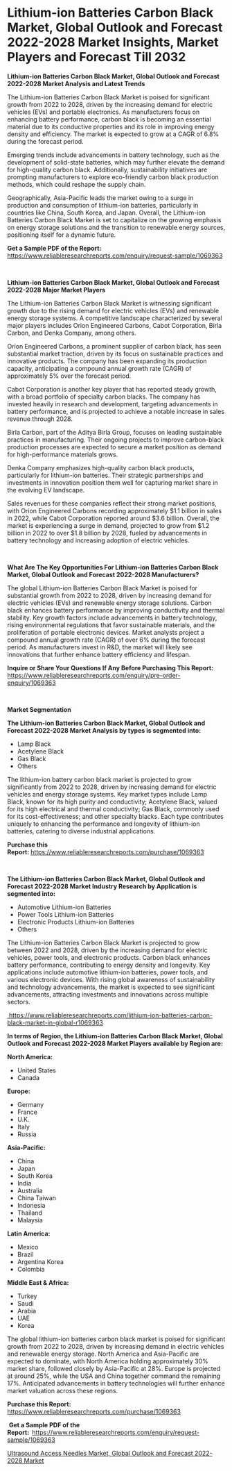 <p><h1>Lithium-ion Batteries Carbon Black Market, Global Outlook and Forecast 2022-2028 Market Insights, Market Players and Forecast Till 2032</h1></p><p><strong>Lithium-ion Batteries Carbon Black Market, Global Outlook and Forecast 2022-2028 Market Analysis and Latest Trends</strong></p>
<p><p>The Lithium-ion Batteries Carbon Black Market is poised for significant growth from 2022 to 2028, driven by the increasing demand for electric vehicles (EVs) and portable electronics. As manufacturers focus on enhancing battery performance, carbon black is becoming an essential material due to its conductive properties and its role in improving energy density and efficiency. The market is expected to grow at a CAGR of 6.8% during the forecast period.</p><p>Emerging trends include advancements in battery technology, such as the development of solid-state batteries, which may further elevate the demand for high-quality carbon black. Additionally, sustainability initiatives are prompting manufacturers to explore eco-friendly carbon black production methods, which could reshape the supply chain. </p><p>Geographically, Asia-Pacific leads the market owing to a surge in production and consumption of lithium-ion batteries, particularly in countries like China, South Korea, and Japan. Overall, the Lithium-ion Batteries Carbon Black Market is set to capitalize on the growing emphasis on energy storage solutions and the transition to renewable energy sources, positioning itself for a dynamic future.</p></p>
<p><strong>Get a Sample PDF of the Report:&nbsp;</strong> <a href="https://www.reliableresearchreports.com/enquiry/request-sample/1069363?utm_campaign=2957&utm_medium=2&utm_source=Github&utm_content=ia&utm_term=21032025&utm_id=lithium-ion-batteries-carbon-black-market-global-outlook-and-forecast-2022-2028">https://www.reliableresearchreports.com/enquiry/request-sample/1069363</a></p>
<p>&nbsp;</p>
<p><strong>Lithium-ion Batteries Carbon Black Market, Global Outlook and Forecast 2022-2028 Major Market Players</strong></p>
<p><p>The Lithium-ion Batteries Carbon Black Market is witnessing significant growth due to the rising demand for electric vehicles (EVs) and renewable energy storage systems. A competitive landscape characterized by several major players includes Orion Engineered Carbons, Cabot Corporation, Birla Carbon, and Denka Company, among others.</p><p>Orion Engineered Carbons, a prominent supplier of carbon black, has seen substantial market traction, driven by its focus on sustainable practices and innovative products. The company has been expanding its production capacity, anticipating a compound annual growth rate (CAGR) of approximately 5% over the forecast period.</p><p>Cabot Corporation is another key player that has reported steady growth, with a broad portfolio of specialty carbon blacks. The company has invested heavily in research and development, targeting advancements in battery performance, and is projected to achieve a notable increase in sales revenue through 2028.</p><p>Birla Carbon, part of the Aditya Birla Group, focuses on leading sustainable practices in manufacturing. Their ongoing projects to improve carbon-black production processes are expected to secure a market position as demand for high-performance materials grows.</p><p>Denka Company emphasizes high-quality carbon black products, particularly for lithium-ion batteries. Their strategic partnerships and investments in innovation position them well for capturing market share in the evolving EV landscape.</p><p>Sales revenues for these companies reflect their strong market positions, with Orion Engineered Carbons recording approximately $1.1 billion in sales in 2022, while Cabot Corporation reported around $3.6 billion. Overall, the market is experiencing a surge in demand, projected to grow from $1.2 billion in 2022 to over $1.8 billion by 2028, fueled by advancements in battery technology and increasing adoption of electric vehicles.</p></p>
<p>&nbsp;</p>
<p><strong>What Are The Key Opportunities For Lithium-ion Batteries Carbon Black Market, Global Outlook and Forecast 2022-2028 Manufacturers?</strong></p>
<p><p>The global Lithium-ion Batteries Carbon Black Market is poised for substantial growth from 2022 to 2028, driven by increasing demand for electric vehicles (EVs) and renewable energy storage solutions. Carbon black enhances battery performance by improving conductivity and thermal stability. Key growth factors include advancements in battery technology, rising environmental regulations that favor sustainable materials, and the proliferation of portable electronic devices. Market analysts project a compound annual growth rate (CAGR) of over 6% during the forecast period. As manufacturers invest in R&D, the market will likely see innovations that further enhance battery efficiency and lifespan.</p></p>
<p><strong>Inquire or Share Your Questions If Any Before Purchasing This Report:</strong> <a href="https://www.reliableresearchreports.com/enquiry/pre-order-enquiry/1069363?utm_campaign=2957&utm_medium=2&utm_source=Github&utm_content=ia&utm_term=21032025&utm_id=lithium-ion-batteries-carbon-black-market-global-outlook-and-forecast-2022-2028">https://www.reliableresearchreports.com/enquiry/pre-order-enquiry/1069363</a></p>
<p>&nbsp;</p>
<p><strong>Market Segmentation</strong></p>
<p><strong>The Lithium-ion Batteries Carbon Black Market, Global Outlook and Forecast 2022-2028 Market Analysis by types is segmented into:</strong></p>
<p><ul><li>Lamp Black</li><li>Acetylene Black</li><li>Gas Black</li><li>Others</li></ul></p>
<p><p>The lithium-ion battery carbon black market is projected to grow significantly from 2022 to 2028, driven by increasing demand for electric vehicles and energy storage systems. Key market types include Lamp Black, known for its high purity and conductivity; Acetylene Black, valued for its high electrical and thermal conductivity; Gas Black, commonly used for its cost-effectiveness; and other specialty blacks. Each type contributes uniquely to enhancing the performance and longevity of lithium-ion batteries, catering to diverse industrial applications.</p></p>
<p><strong>Purchase this Report:&nbsp;</strong><a href="https://www.reliableresearchreports.com/purchase/1069363?utm_campaign=2957&utm_medium=2&utm_source=Github&utm_content=ia&utm_term=21032025&utm_id=lithium-ion-batteries-carbon-black-market-global-outlook-and-forecast-2022-2028">https://www.reliableresearchreports.com/purchase/1069363</a></p>
<p>&nbsp;</p>
<p><strong>The Lithium-ion Batteries Carbon Black Market, Global Outlook and Forecast 2022-2028 Market Industry Research by Application is segmented into:</strong></p>
<p><ul><li>Automotive Lithium-ion Batteries</li><li>Power Tools Lithium-ion Batteries</li><li>Electronic Products Lithium-ion Batteries</li><li>Others</li></ul></p>
<p><p>The Lithium-ion Batteries Carbon Black Market is projected to grow between 2022 and 2028, driven by the increasing demand for electric vehicles, power tools, and electronic products. Carbon black enhances battery performance, contributing to energy density and longevity. Key applications include automotive lithium-ion batteries, power tools, and various electronic devices. With rising global awareness of sustainability and technology advancements, the market is expected to see significant advancements, attracting investments and innovations across multiple sectors.</p></p>
<p><a href="https://www.reliableresearchreports.com/lithium-ion-batteries-carbon-black-market-in-global-r1069363?utm_campaign=2957&utm_medium=2&utm_source=Github&utm_content=ia&utm_term=21032025&utm_id=lithium-ion-batteries-carbon-black-market-global-outlook-and-forecast-2022-2028">&nbsp;https://www.reliableresearchreports.com/lithium-ion-batteries-carbon-black-market-in-global-r1069363</a></p>
<p><strong>In terms of Region, the Lithium-ion Batteries Carbon Black Market, Global Outlook and Forecast 2022-2028 Market Players available by Region are:</strong></p>
<p>
    <p> <strong> North America: </strong>
        <ul>
            <li>United States</li>
            <li>Canada</li>
        </ul>
        </p> 
    <p> <strong> Europe: </strong>
        <ul>
            <li>Germany</li>
            <li>France</li>
            <li>U.K.</li>
            <li>Italy</li>
            <li>Russia</li>
        </ul>
        </p> 
    <p> <strong> Asia-Pacific: </strong>
        <ul>
            <li>China</li>
            <li>Japan</li>
            <li>South Korea</li>
            <li>India</li>
            <li>Australia</li>
            <li>China Taiwan</li>
            <li>Indonesia</li>
            <li>Thailand</li>
            <li>Malaysia</li>
        </ul>
        </p> 
    <p> <strong> Latin America: </strong>
        <ul>
            <li>Mexico</li>
            <li>Brazil</li>
            <li>Argentina Korea</li>
            <li>Colombia</li>
        </ul>
        </p> 
    <p> <strong> Middle East & Africa: </strong>
        <ul>
            <li>Turkey</li>
            <li>Saudi</li>
            <li>Arabia</li>
            <li>UAE</li>
            <li>Korea</li>
        </ul>
    </p>
    </p>
<p><p>The global lithium-ion batteries carbon black market is poised for significant growth from 2022 to 2028, driven by increasing demand in electric vehicles and renewable energy storage. North America and Asia-Pacific are expected to dominate, with North America holding approximately 30% market share, followed closely by Asia-Pacific at 28%. Europe is projected at around 25%, while the USA and China together command the remaining 17%. Anticipated advancements in battery technologies will further enhance market valuation across these regions.</p></p>
<p><strong>Purchase this Report: </strong><a href="https://www.reliableresearchreports.com/purchase/1069363?utm_campaign=2957&utm_medium=2&utm_source=Github&utm_content=ia&utm_term=21032025&utm_id=lithium-ion-batteries-carbon-black-market-global-outlook-and-forecast-2022-2028">https://www.reliableresearchreports.com/purchase/1069363</a></p>
<p>&nbsp;<strong>Get a Sample PDF of the Report:&nbsp;&nbsp;</strong><a href="https://www.reliableresearchreports.com/enquiry/request-sample/1069363?utm_campaign=2957&utm_medium=2&utm_source=Github&utm_content=ia&utm_term=21032025&utm_id=lithium-ion-batteries-carbon-black-market-global-outlook-and-forecast-2022-2028">https://www.reliableresearchreports.com/enquiry/request-sample/1069363</a></p>
<p><strong></strong></p>
<p><p><a href="https://github.com/briandahm87/Market-Research-Report-List-1/blob/main/ultrasound-access-needles-market-global-outlook-and-forecast-2022-2028-market.md?utm_campaign=2957&utm_medium=2&utm_source=Github&utm_content=ia&utm_term=21032025&utm_id=lithium-ion-batteries-carbon-black-market-global-outlook-and-forecast-2022-2028">Ultrasound Access Needles Market, Global Outlook and Forecast 2022-2028 Market</a></p></p>